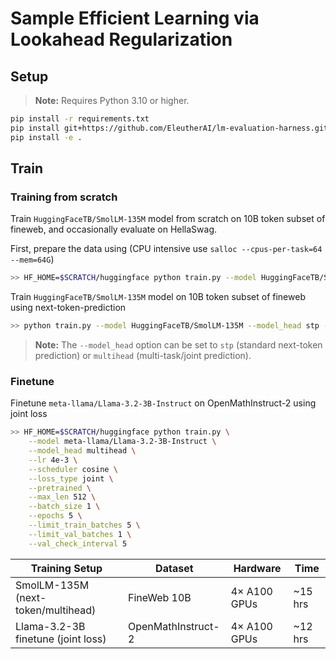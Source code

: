 # Sample Efficient Learning via Lookahead Regularization

## Setup
> **Note:** Requires Python 3.10 or higher.
```bash
pip install -r requirements.txt
pip install git+https://github.com/EleutherAI/lm-evaluation-harness.git
pip install -e .
```

## Train

<!-- 
TODO:
[ ] Validate train from scratch setup [IPR]
[ ] Validate finetuning setup
 -->

### Training from scratch
Train `HuggingFaceTB/SmolLM-135M` model from scratch on 10B token subset of fineweb, and occasionally evaluate on HellaSwag.

First, prepare the data using (CPU intensive use `salloc --cpus-per-task=64 --mem=64G`)
```bash
>> HF_HOME=$SCRATCH/huggingface python train.py --model HuggingFaceTB/SmolLM-135M  --prepare_ds_only
```

Train `HuggingFaceTB/SmolLM-135M` model on 10B token subset of fineweb using next-token-prediction
```bash
>> python train.py --model HuggingFaceTB/SmolLM-135M --model_head stp --lr 4e-3 --scheduler cosine
```

> **Note:** The `--model_head` option can be set to `stp` (standard next-token prediction) or `multihead` (multi-task/joint prediction).


### Finetune 
Finetune `meta-llama/Llama-3.2-3B-Instruct` on OpenMathInstruct-2 using joint loss 
```bash
>> HF_HOME=$SCRATCH/huggingface python train.py \
    --model meta-llama/Llama-3.2-3B-Instruct \
    --model_head multihead \
    --lr 4e-3 \
    --scheduler cosine \
    --loss_type joint \
    --pretrained \
    --max_len 512 \
    --batch_size 1 \
    --epochs 5 \
    --limit_train_batches 5 \
    --limit_val_batches 1 \
    --val_check_interval 5
```

<!-- 
DEBUG::
--dataset wikitext --subset wikitext-2-raw-v1  --split "train[:10000]" \ 
-->

| Training Setup                | Dataset         | Hardware      | Time    |
|-------------------------------|-----------------|--------------|---------|
| SmolLM-135M (next-token/multihead) | FineWeb 10B     | 4× A100 GPUs | ~15 hrs |
| Llama-3.2-3B finetune (joint loss) | OpenMathInstruct-2 | 4× A100 GPUs | ~12 hrs |
